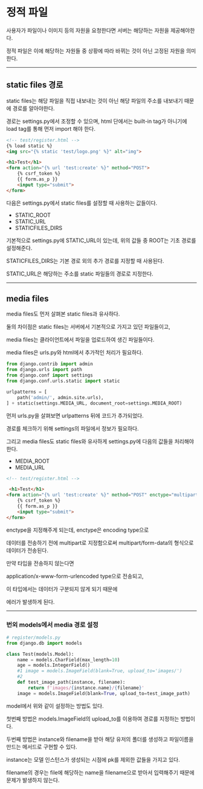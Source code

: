 # 정적 파일

사용자가 파일이나 이미지 등의 자원을 요청한다면 서버는 해당하는 자원을 제공해야한다.

정적 파일은 이에 해당하는 자원들 중 상황에 따라 바뀌는 것이 아닌 고정된 자원을 의미한다.

---

## static files 경로

static files는 해당 파일을 직접 내보내는 것이 아닌 해당 파일의 주소를 내보내기 때문에 경로를 알아야한다.

경로는 settings.py에서 조정할 수 있으며, html 단에서는 built-in tag가 아니기에 load tag를 통해 먼저 import 해야 한다.

``` html
<!-- test/register.html -->
{% load static %}
<img src="{% static 'test/logo.png' %}" alt="img">

<h1>Test</h1>
<form action="{% url 'test:create' %}" method="POST">
    {% csrf_token %}
    {{ form.as_p }}
    <input type="submit">
</form>
```

다음은 settings.py에서 static files를 설정할 때 사용하는 값들이다.
- STATIC_ROOT
- STATIC_URL
- STATICFILES_DIRS

기본적으로 settings.py에 STATIC_URL이 있는데, 위의 값들 중 ROOT는 기초 경로를 설정해준다.

STATICFILES_DIRS는 기본 경로 외의 추가 경로를 지정할 때 사용된다.

STATIC_URL은 해당하는 주소를 static 파일들의 경로로 지정한다.

---

## media files

media files도 먼저 살펴본 static files과 유사하다.

둘의 차이점은 static files는 서버에서 기본적으로 가지고 있던 파일들이고,

media files는 클라이언트에서 파일을 업로드하여 생긴 파일들이다.

media files은 urls.py와 html에서 추가적인 처리가 필요하다.

``` python
from django.contrib import admin
from django.urls import path
from django.conf import settings
from django.conf.urls.static import static

urlpatterns = [
    path('admin/', admin.site.urls),
] + static(settings.MEDIA_URL, document_root=settings.MEDIA_ROOT)
```

먼저 urls.py을 살펴보면 urlpatterns 뒤에 코드가 추가되었다.

경로를 체크하기 위해 settings의 파일에서 정보가 필요하다.

그리고 media files도 static files와 유사하게 settings.py에 다음의 값들을 처리해야한다.

- MEDIA_ROOT
- MEDIA_URL

``` html
<!-- test/register.html -->

 <h1>Test</h1>
<form action="{% url 'test:create' %}" method="POST" enctype="multipart/form-data">
    {% csrf_token %}
    {{ form.as_p }}
    <input type="submit">
</form>
```

enctype을 지정해주게 되는데, enctype은 encoding type으로 

데이터를 전송하기 전에 multipart로 지정함으로써 multipart/form-data의 형식으로 데이터가 전송된다.

만약 타입을 전송하지 않는다면

application/x-www-form-urlencoded type으로 전송되고,

이 타입에서는 데이터가 구분되지 않게 되기 때문에

에러가 발생하게 된다.

---

### 번외 models에서 media 경로 설정

``` python
# register/models.py
from django.db import models

class Test(models.Model):
    name = models.CharField(max_length=10)
    age = models.IntegerField()
    #1 image = models.ImageField(blank=True, upload_to='images/')
    #2
    def test_image_path(instance, filename):
        return f'images/{instance.name}/{filename}'
    image = models.ImageField(blank=True, upload_to=test_image_path)
```

model에서 위와 같이 설정하는 방법도 있다.

첫번째 방법은 models.ImageField의 upload_to를 이용하여 경로를 지정하는 방법이다.

두번째 방법은 instance와 filename을 받아 해당 유저의 폴더를 생성하고 파일이름을 만드는 메서드로 구현할 수 있다.

instance는 모델 인스턴스가 생성되는 시점에 pk를 제외한 값들을 가지고 있다.

filename의 경우는 file에 해당하는 name을 filename으로 받아서 입력해주기 때문에 문제가 발생하지 않는다.
